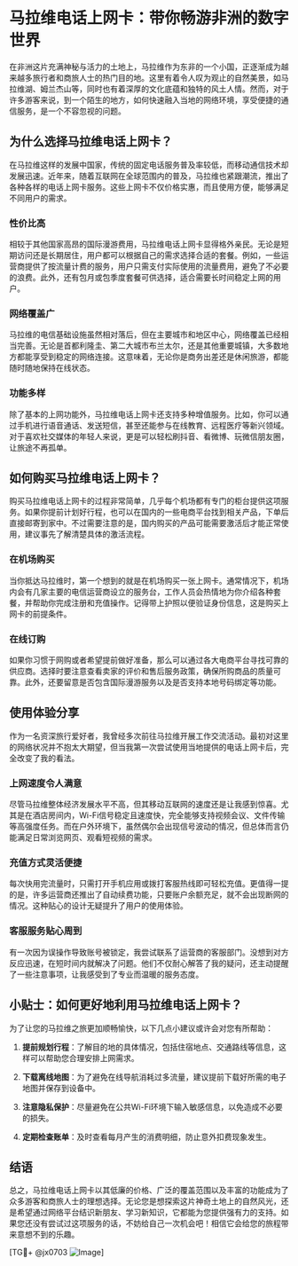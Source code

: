 # 马拉维电话上网卡：带你畅游非洲的数字世界

在非洲这片充满神秘与活力的土地上，马拉维作为东非的一个小国，正逐渐成为越来越多旅行者和商旅人士的热门目的地。这里有着令人叹为观止的自然美景，如马拉维湖、姆兰杰山等，同时也有着深厚的文化底蕴和独特的风土人情。然而，对于许多游客来说，到一个陌生的地方，如何快速融入当地的网络环境，享受便捷的通信服务，是一个不容忽视的问题。

## 为什么选择马拉维电话上网卡？

在马拉维这样的发展中国家，传统的固定电话服务普及率较低，而移动通信技术却发展迅速。近年来，随着互联网在全球范围内的普及，马拉维也紧跟潮流，推出了各种各样的电话上网卡服务。这些上网卡不仅价格实惠，而且使用方便，能够满足不同用户的需求。

### 性价比高

相较于其他国家高昂的国际漫游费用，马拉维电话上网卡显得格外亲民。无论是短期访问还是长期居住，用户都可以根据自己的需求选择合适的套餐。例如，一些运营商提供了按流量计费的服务，用户只需支付实际使用的流量费用，避免了不必要的浪费。此外，还有包月或包季度套餐可供选择，适合需要长时间稳定上网的用户。

### 网络覆盖广

马拉维的电信基础设施虽然相对落后，但在主要城市和地区中心，网络覆盖已经相当完善。无论是首都利隆圭、第二大城市布兰太尔，还是其他重要城镇，大多数地方都能享受到稳定的网络连接。这意味着，无论你是商务出差还是休闲旅游，都能随时随地保持在线状态。

### 功能多样

除了基本的上网功能外，马拉维电话上网卡还支持多种增值服务。比如，你可以通过手机进行语音通话、发送短信，甚至还能参与在线教育、远程医疗等新兴领域。对于喜欢社交媒体的年轻人来说，更是可以轻松刷抖音、看微博、玩微信朋友圈，让旅途不再孤单。

## 如何购买马拉维电话上网卡？

购买马拉维电话上网卡的过程非常简单，几乎每个机场都有专门的柜台提供这项服务。如果你提前计划好行程，也可以在国内的一些电商平台找到相关产品，下单后直接邮寄到家中。不过需要注意的是，国内购买的产品可能需要激活后才能正常使用，建议事先了解清楚具体的激活流程。

### 在机场购买

当你抵达马拉维时，第一个想到的就是在机场购买一张上网卡。通常情况下，机场内会有几家主要的电信运营商设立的服务台，工作人员会热情地为你介绍各种套餐，并帮助你完成注册和充值操作。记得带上护照以便验证身份信息，这是购买上网卡的前提条件。

### 在线订购

如果你习惯于网购或者希望提前做好准备，那么可以通过各大电商平台寻找可靠的供应商。选择时要注意查看卖家的评价和售后服务政策，确保所购商品的质量可靠。此外，还要留意是否包含国际漫游服务以及是否支持本地号码绑定等功能。

## 使用体验分享

作为一名资深旅行爱好者，我曾经多次前往马拉维开展工作交流活动。最初对这里的网络状况并不抱太大期望，但当我第一次尝试使用当地提供的电话上网卡后，完全改变了我的看法。

### 上网速度令人满意

尽管马拉维整体经济发展水平不高，但其移动互联网的速度还是让我感到惊喜。尤其是在酒店房间内，Wi-Fi信号稳定且速度快，完全能够支持视频会议、文件传输等高强度任务。而在户外环境下，虽然偶尔会出现信号波动的情况，但总体而言仍能满足日常浏览网页、观看短视频的需求。

### 充值方式灵活便捷

每次快用完流量时，只需打开手机应用或拨打客服热线即可轻松充值。更值得一提的是，许多运营商还推出了自动续费功能，只要账户余额充足，就不会出现断网的情况。这种贴心的设计无疑提升了用户的使用体验。

### 客服服务贴心周到

有一次因为误操作导致账号被锁定，我尝试联系了运营商的客服部门。没想到对方反应迅速，在短时间内就解决了问题。他们不仅耐心解答了我的疑问，还主动提醒了一些注意事项，让我感受到了专业而温暖的服务态度。

## 小贴士：如何更好地利用马拉维电话上网卡？

为了让您的马拉维之旅更加顺畅愉快，以下几点小建议或许会对您有所帮助：

1. **提前规划行程**：了解目的地的具体情况，包括住宿地点、交通路线等信息，这样可以帮助您合理安排上网需求。
   
2. **下载离线地图**：为了避免在线导航消耗过多流量，建议提前下载好所需的电子地图并保存到设备中。
   
3. **注意隐私保护**：尽量避免在公共Wi-Fi环境下输入敏感信息，以免造成不必要的损失。
   
4. **定期检查账单**：及时查看每月产生的消费明细，防止意外扣费现象发生。

## 结语

总之，马拉维电话上网卡以其低廉的价格、广泛的覆盖范围以及丰富的功能成为了众多游客和商旅人士的理想选择。无论您是想探索这片神奇土地上的自然风光，还是希望通过网络平台结识新朋友、学习新知识，它都能为您提供强有力的支持。如果您还没有尝试过这项服务的话，不妨给自己一次机会吧！相信它会给您的旅程带来意想不到的乐趣。

[TG💪+ @jx0703 ![Image](https://github.com/user-attachments/assets/dbca1d08-cadb-493c-b0ec-ad6f7a83f270)]
